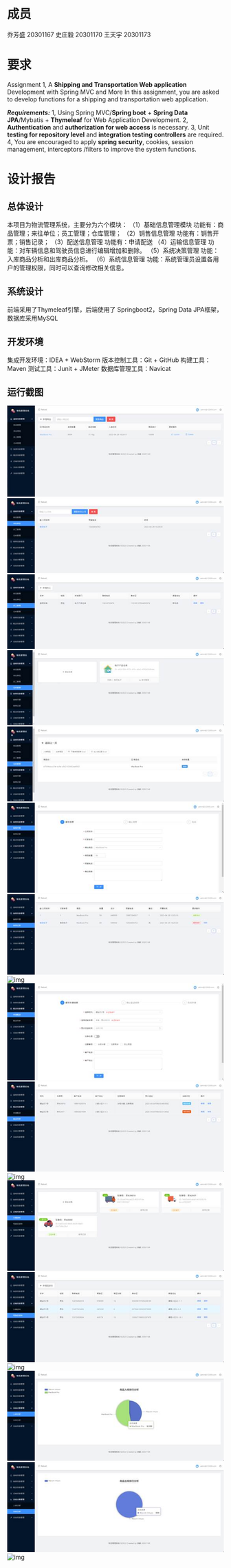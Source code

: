 # 成员
乔芳盛 20301167
史庄毅 20301170
王天宇 20301173

# 要求

Assignment 1, A **Shipping and Transportation Web application** Development with Spring MVC and More
	In this assignment, you are asked to develop functions for a shipping and transportation web application.

**_Requirements:_**
1, Using Spring MVC/**Spring boot** + **Spring Data JPA**/Mybatis + **Thymeleaf** for Web Application Development.
2, **Authentication** and **authorization for web access** is necessary.
3, Unit **testing for repository level** and **integration testing controllers** are required.
4, You are encouraged to apply **spring security**, cookies, session management, interceptors /filters to improve the system functions.

# 设计报告
## 总体设计
本项目为物流管理系统，主要分为六个模块：
（1）基础信息管理模块
功能有：商品管理；来往单位；员工管理；仓库管理；
（2）销售信息管理
功能有：销售开票；销售记录；
（3）配送信息管理
功能有：申请配送
（4）运输信息管理
功能：对车辆信息和驾驶员信息进行编辑增加和删除。
（5）系统决策管理
功能：入库商品分析和出库商品分析。
（6）系统信息管理
功能：系统管理员设置各用户的管理权限，同时可以查询修改相关信息。

## 系统设计
前端采用了Thymeleaf引擎，后端使用了 Springboot2，Spring Data JPA框架，数据库采用MySQL

## 开发环境
集成开发环境：IDEA + WebStorm
版本控制工具：Git + GitHub
构建工具：Maven
测试工具：Junit + JMeter
数据库管理工具：Navicat

## 运行截图
![img](Assignment_1_design_report.assets/clip_image004.jpg)
![img](Assignment_1_design_report.assets/clip_image006.jpg)
![img](Assignment_1_design_report.assets/clip_image008.jpg)
![img](Assignment_1_design_report.assets/clip_image010.jpg)
![img](Assignment_1_design_report.assets/clip_image012.jpg)
![img](Assignment_1_design_report.assets/clip_image016.jpg)
![img](Assignment_1_design_report.assets/clip_image018.jpg)
![img](Assignment_1_design_report.assets/clip_image020.jpg)
![img](Assignment_1_design_report.assets/clip_image022.jpg)
![img](Assignment_1_design_report.assets/clip_image024.jpg)
![img](Assignment_1_design_report.assets/clip_image026.jpg)
![img](Assignment_1_design_report.assets/clip_image028.jpg)
![img](Assignment_1_design_report.assets/clip_image030.jpg)
![img](Assignment_1_design_report.assets/clip_image032.jpg)
![img](Assignment_1_design_report.assets/clip_image034.jpg)
![img](Assignment_1_design_report.assets/clip_image036.jpg)
![img](Assignment_1_design_report.assets/clip_image038.jpg)


